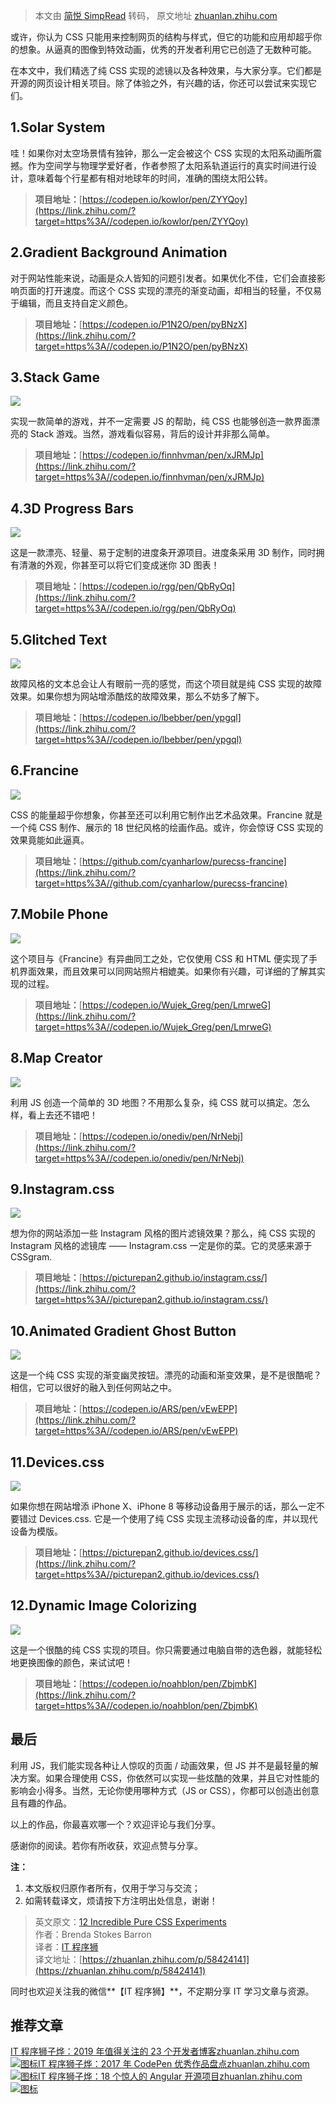 > 本文由 [简悦 SimpRead](http://ksria.com/simpread/) 转码， 原文地址 [zhuanlan.zhihu.com](https://zhuanlan.zhihu.com/p/58424141)

或许，你认为 CSS 只能用来控制网页的结构与样式，但它的功能和应用却超乎你的想象。从逼真的图像到特效动画，优秀的开发者利用它已创造了无数种可能。

在本文中，我们精选了纯 CSS 实现的滤镜以及各种效果，与大家分享。它们都是开源的网页设计相关项目。除了体验之外，有兴趣的话，你还可以尝试来实现它们。

**1.Solar System**
------------------

哇！如果你对太空场景情有独钟，那么一定会被这个 CSS 实现的太阳系动画所震撼。作为空间学与物理学爱好者，作者参照了太阳系轨道运行的真实时间进行设计，意味着每个行星都有相对地球年的时间，准确的围绕太阳公转。

> **项目地址：**[https://codepen.io/kowlor/pen/ZYYQoy](https://link.zhihu.com/?target=https%3A//codepen.io/kowlor/pen/ZYYQoy)

**2.Gradient Background Animation**
-----------------------------------

对于网站性能来说，动画是众人皆知的问题引发者。如果优化不佳，它们会直接影响页面的打开速度。而这个 CSS 实现的漂亮的渐变动画，却相当的轻量，不仅易于编辑，而且支持自定义颜色。

> **项目地址：**[https://codepen.io/P1N2O/pen/pyBNzX](https://link.zhihu.com/?target=https%3A//codepen.io/P1N2O/pen/pyBNzX)

**3.Stack Game**
----------------

![](https://pic3.zhimg.com/v2-6610385b8106cb22746d660626643326_b.jpg)

实现一款简单的游戏，并不一定需要 JS 的帮助，纯 CSS 也能够创造一款界面漂亮的 Stack 游戏。当然，游戏看似容易，背后的设计并非那么简单。

> **项目地址：**[https://codepen.io/finnhvman/pen/xJRMJp](https://link.zhihu.com/?target=https%3A//codepen.io/finnhvman/pen/xJRMJp)

**4.3D Progress Bars**
----------------------

![](https://pic2.zhimg.com/v2-bbedf118abcd743d79c2c2569b6b5579_b.jpg)

这是一款漂亮、轻量、易于定制的进度条开源项目。进度条采用 3D 制作，同时拥有清澈的外观，你甚至可以将它们变成迷你 3D 图表！

> **项目地址：**[https://codepen.io/rgg/pen/QbRyOq](https://link.zhihu.com/?target=https%3A//codepen.io/rgg/pen/QbRyOq)

**5.Glitched Text**
-------------------

![](https://pic1.zhimg.com/v2-9958229013ad6b5eeb156fe380f758cc_b.gif)

故障风格的文本总会让人有眼前一亮的感觉，而这个项目就是纯 CSS 实现的故障效果。如果你想为网站增添酷炫的故障效果，那么不妨多了解下。

> **项目地址：**[https://codepen.io/lbebber/pen/ypgql](https://link.zhihu.com/?target=https%3A//codepen.io/lbebber/pen/ypgql)

**6.Francine**
--------------

![](https://pic1.zhimg.com/v2-9bd3d9cbe9d9900b8f12917b4b6d9600_b.jpg)

CSS 的能量超乎你想象，你甚至还可以利用它制作出艺术品效果。Francine 就是一个纯 CSS 制作、展示的 18 世纪风格的绘画作品。或许，你会惊讶 CSS 实现的效果竟能如此逼真。

> **项目地址：**[https://github.com/cyanharlow/purecss-francine](https://link.zhihu.com/?target=https%3A//github.com/cyanharlow/purecss-francine)

**7.Mobile Phone**
------------------

![](https://pic4.zhimg.com/v2-b1ea50f3afa171609e31f765ea9db743_b.jpg)

这个项目与《Francine》有异曲同工之处，它仅使用 CSS 和 HTML 便实现了手机界面效果，而且效果可以同网站照片相媲美。如果你有兴趣，可详细的了解其实现的过程。

> **项目地址：**[https://codepen.io/Wujek_Greg/pen/LmrweG](https://link.zhihu.com/?target=https%3A//codepen.io/Wujek_Greg/pen/LmrweG)

**8.Map Creator**
-----------------

![](https://pic2.zhimg.com/v2-fc099c78a0f6f116b893abf76a17bb91_b.jpg)

利用 JS 创造一个简单的 3D 地图？不用那么复杂，纯 CSS 就可以搞定。怎么样，看上去还不错吧！

> **项目地址：**[https://codepen.io/onediv/pen/NrNebj](https://link.zhihu.com/?target=https%3A//codepen.io/onediv/pen/NrNebj)

**9.Instagram.css**
-------------------

![](https://pic3.zhimg.com/v2-aef28cb09c9d04a9f91de4e7a0e43db6_b.jpg)

想为你的网站添加一些 Instagram 风格的图片滤镜效果？那么，纯 CSS 实现的 Instagram 风格的滤镜库 —— Instagram.css 一定是你的菜。它的灵感来源于 CSSgram.

> **项目地址：**[https://picturepan2.github.io/instagram.css/](https://link.zhihu.com/?target=https%3A//picturepan2.github.io/instagram.css/)

**10.Animated Gradient Ghost Button**
-------------------------------------

![](https://pic1.zhimg.com/v2-b0cd7a6d2ac6e9ec9f047f0a77299718_b.gif)

这是一个纯 CSS 实现的渐变幽灵按钮。漂亮的动画和渐变效果，是不是很酷呢？相信，它可以很好的融入到任何网站之中。

> **项目地址：**[https://codepen.io/ARS/pen/vEwEPP](https://link.zhihu.com/?target=https%3A//codepen.io/ARS/pen/vEwEPP)

**11.Devices.css**
------------------

![](https://pic3.zhimg.com/v2-af00a32b58d2d5b77fc9bb625939b2da_b.jpg)

如果你想在网站增添 iPhone X、iPhone 8 等移动设备用于展示的话，那么一定不要错过 Devices.css. 它是一个使用了纯 CSS 实现主流移动设备的库，并以现代设备为模版。

> **项目地址：**[https://picturepan2.github.io/devices.css/](https://link.zhihu.com/?target=https%3A//picturepan2.github.io/devices.css/)

**12.Dynamic Image Colorizing**
-------------------------------

![](https://pic2.zhimg.com/v2-675f58d3a02ba4cbcb29a78e6a635431_b.jpg)

这是一个很酷的纯 CSS 实现的项目。你只需要通过电脑自带的选色器，就能轻松地更换图像的颜色，来试试吧！

> **项目地址：**[https://codepen.io/noahblon/pen/ZbjmbK](https://link.zhihu.com/?target=https%3A//codepen.io/noahblon/pen/ZbjmbK)

**最后**
------

利用 JS，我们能实现各种让人惊叹的页面 / 动画效果，但 JS 并不是最轻量的解决方案。如果合理使用 CSS，你依然可以实现一些炫酷的效果，并且它对性能的影响会小得多。当然，无论你使用哪种方式（JS or CSS），你都可以创造出创意且有趣的作品。

以上的作品，你最喜欢哪一个？欢迎评论与我们分享。

感谢你的阅读。若你有所收获，欢迎点赞与分享。

**注：**

1.  本文版权归原作者所有，仅用于学习与交流；
2.  如需转载译文，烦请按下方注明出处信息，谢谢！

> 英文原文：[12 Incredible Pure CSS Experiments](https://link.zhihu.com/?target=https%3A//1stwebdesigner.com/12-incredible-pure-css-experiments/)  
> 作者：Brenda Stokes Barron  
> 译者：[IT 程序狮](https://link.zhihu.com/?target=https%3A//weibo.com/itlion114/)  
> 译文地址：[https://zhuanlan.zhihu.com/p/58424141](https://zhuanlan.zhihu.com/p/58424141)

同时也欢迎关注我的微信**【IT 程序狮】**，不定期分享 IT 学习文章与资源。

**推荐文章**
--------

[IT 程序狮子烨：2019 年值得关注的 23 个开发者博客​zhuanlan.zhihu.com![图标](https://pic2.zhimg.com/v2-8979aaa2a8b6f619720ac751d77b135d_180x120.jpg)](https://zhuanlan.zhihu.com/p/53729304)[IT 程序狮子烨：2017 年 CodePen 优秀作品盘点​zhuanlan.zhihu.com![图标](https://pic2.zhimg.com/v2-09ef44b3d7c8a9420a40881630183acd_180x120.jpg)](https://zhuanlan.zhihu.com/p/32511607)[IT 程序狮子烨：18 个惊人的 Angular 开源项目​zhuanlan.zhihu.com![图标](https://pic3.zhimg.com/v2-280fdbfa276f4ae79cc308d6197cce1a_180x120.jpg)](https://zhuanlan.zhihu.com/p/24000979)